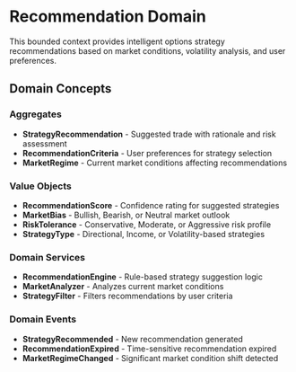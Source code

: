 # Recommendation Domain

This bounded context provides intelligent options strategy recommendations based on market conditions, volatility analysis, and user preferences.

## Domain Concepts

### Aggregates
- **StrategyRecommendation** - Suggested trade with rationale and risk assessment
- **RecommendationCriteria** - User preferences for strategy selection
- **MarketRegime** - Current market conditions affecting recommendations

### Value Objects
- **RecommendationScore** - Confidence rating for suggested strategies
- **MarketBias** - Bullish, Bearish, or Neutral market outlook
- **RiskTolerance** - Conservative, Moderate, or Aggressive risk profile
- **StrategyType** - Directional, Income, or Volatility-based strategies

### Domain Services
- **RecommendationEngine** - Rule-based strategy suggestion logic
- **MarketAnalyzer** - Analyzes current market conditions
- **StrategyFilter** - Filters recommendations by user criteria

### Domain Events
- **StrategyRecommended** - New recommendation generated
- **RecommendationExpired** - Time-sensitive recommendation expired
- **MarketRegimeChanged** - Significant market condition shift detected